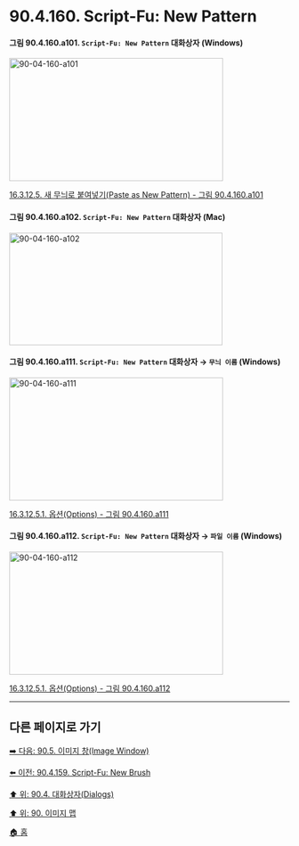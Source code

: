 # 90.4.160. Script-Fu: New Pattern

<a id="90-04-160-a101"></a>

#### 그림 90.4.160.a101. `Script-Fu: New Pattern` 대화상자 (Windows)
<img width="384" height="221" alt="90-04-160-a101" src="https://github.com/user-attachments/assets/1b72c6c9-a08e-4170-9152-417ae8964178" />

[16.3.12.5. 새 무늬로 붙여넣기(Paste as New Pattern) - 그림 90.4.160.a101](./16-03-12-05-00-new_pattern.md#90-04-160-a101)

<a id="90-04-160-a102"></a>

#### 그림 90.4.160.a102. `Script-Fu: New Pattern` 대화상자 (Mac)
<img width="383" height="202" alt="90-04-160-a102" src="https://github.com/user-attachments/assets/fa99d2c1-9f2e-46b4-bb97-bec7a807af25" />

<a id="90-04-160-a111"></a>

#### 그림 90.4.160.a111. `Script-Fu: New Pattern` 대화상자 → `무늬 이름` (Windows)
<img width="384" height="221" alt="90-04-160-a111" src="https://github.com/user-attachments/assets/594b549e-53ce-4242-815e-06e29cc25f9e" />

[16.3.12.5.1. 옵션(Options) - 그림 90.4.160.a111](./16-03-12-05-01-options.md#90-04-160-a111)

<a id="90-04-160-a112"></a>

#### 그림 90.4.160.a112. `Script-Fu: New Pattern` 대화상자 → `파일 이름` (Windows)
<img width="384" height="221" alt="90-04-160-a112" src="https://github.com/user-attachments/assets/5cd79542-16ca-4523-860c-c0409bf51e08" />

[16.3.12.5.1. 옵션(Options) - 그림 90.4.160.a112](./16-03-12-05-01-options.md#90-04-160-a112)

***

## 다른 페이지로 가기

[➡️ 다음: 90.5. 이미지 창(Image Window)](./90-05-00-image_window.md)

[⬅️ 이전: 90.4.159. Script-Fu: New Brush](./90-04-0159-script_fu_new_brush.md)

[⬆️ 위: 90.4. 대화상자(Dialogs)](./90-04-0000-dialogs.md)

[⬆️ 위: 90. 이미지 맵](./90-00-image-map.md)

[🏠 홈](./00-home.md)